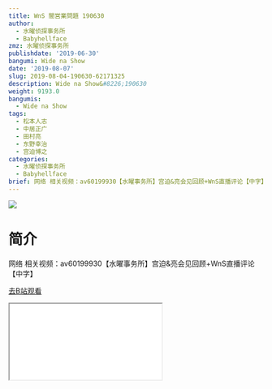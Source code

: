 ```yaml
---
title: WnS 闇営業問題 190630
author:
  - 水曜侦探事务所
  - Babyhellface
zmz: 水曜侦探事务所
publishdate: '2019-06-30'
bangumi: Wide na Show
date: '2019-08-07'
slug: 2019-08-04-190630-62171325
description: Wide na Show&#8226;190630
weight: 9193.0
bangumis:
  - Wide na Show
tags:
  - 松本人志
  - 中居正广
  - 田村亮
  - 东野幸治
  - 宫迫博之
categories:
  - 水曜侦探事务所
  - Babyhellface
brief: 网络 相关视频：av60199930【水曜事务所】宫迫&亮会见回顾+WnS直播评论【中字】
---
```

![](https://raw.githubusercontent.com/tcgriffith/owaraisite/master/static/tmpimg/16ddf38ff8319136e8649fd2c486a201c08af3a8.jpg.480.jpg)
# 简介  
网络
相关视频：av60199930【水曜事务所】宫迫&亮会见回顾+WnS直播评论【中字】  

[去B站观看](https://www.bilibili.com/video/av62171325/)
<div class ="resp-container"><iframe class="testiframe" src="//player.bilibili.com/player.html?aid=62171325"", scrolling="no", allowfullscreen="true" > </iframe></div> 
